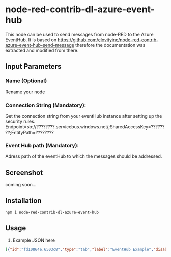 # node-red-contrib-dl-azure-event-hub
This node can be used to send messages from node-RED to the Azure EventHub. 
It is based on https://github.com/clovityinc/node-red-contrib-azure-event-hub-send-message therefore the documentation was extracted and modified from there.

## Input Parameters

### Name (Optional)
Rename your node

### Connection String (Mandatory):
Get the connection string from your eventHub instance after setting up the security rules.
Endpoint=sb://????????.servicebus.windows.net/;SharedAccessKey=????????;EntityPath=????????

### Event Hub path (Mandatory):
Adress path of the eventHub to which the messages should be addressed.

## Screenshot
coming soon...

## Installation
```
npm i node-red-contrib-dl-azure-event-hub
```

## Usage
1. Example JSON here
```JSON
[{"id":"fd10864e.6503c8","type":"tab","label":"EventHub Example","disabled":false,"info":""},{"id":"9f719c.4f639e68","type":"inject","z":"fd10864e.6503c8","name":"","topic":"","payload":"","payloadType":"date","repeat":"","crontab":"","once":false,"onceDelay":0.1,"x":350,"y":280,"wires":[["7604c298.e6856c"]]},{"id":"7604c298.e6856c","type":"function","z":"fd10864e.6503c8","name":"set telemetry data","func":"let tem = 20;   //°C \nlet pre = 1013; //hPa\nlet en = 3120;  //Wh\n\n// Everything inside the 'payload' field will be transfered to the eventHub\nmsg.payload = {\n    'data' : {\n        'temperature' : tem,\n        'pressure': pre,\n        'energy': en\n    }\n};\nreturn msg;","outputs":1,"noerr":0,"x":580,"y":280,"wires":[["54dc0045.3a342"]]},{"id":"54dc0045.3a342","type":"dlEventHubSend","z":"fd10864e.6503c8","name":"dlEventHubSend","x":820,"y":280,"wires":[[]]},{"id":"ed848e5c.968d1","type":"comment","z":"fd10864e.6503c8","name":"1. enter here your ConnectionString","info":"","x":870,"y":210,"wires":[]},{"id":"29765d3.f21a5a2","type":"comment","z":"fd10864e.6503c8","name":"2. enter here your EventHub path","info":"","x":860,"y":240,"wires":[]}]
```